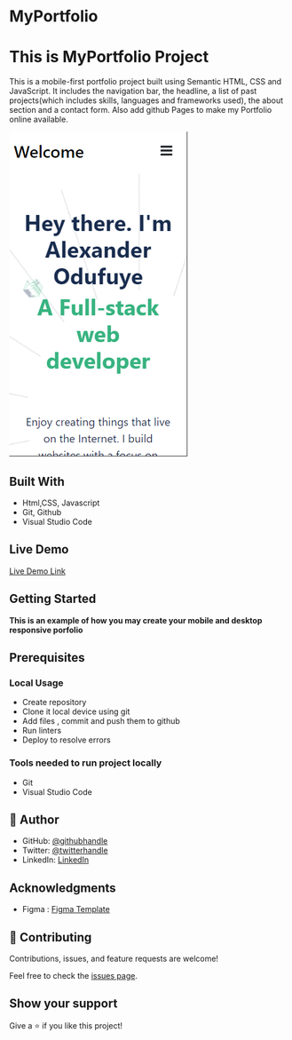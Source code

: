 # MyPortfolio
# This is MyPortfolio Project

   This is a mobile-first portfolio project built using Semantic HTML, CSS and JavaScript. It includes the navigation bar, the headline, a list of past projects(which includes skills, languages and frameworks used), the about section and a contact form.
   Also add github Pages to make my Portfolio online available.


  

  ![screenshot](./Images/newPort.png)
  
  ## Built With

- Html,CSS, Javascript
- Git, Github
- Visual Studio Code

## Live Demo

[Live Demo Link]()



## Getting Started

**This is an example of how you may create your mobile and desktop responsive porfolio**

## Prerequisites

### Local Usage
- Create repository
- Clone it local device using git
- Add files , commit and push them to github
- Run linters 
- Deploy to resolve errors

### Tools needed to run project locally
- Git
- Visual Studio Code


## 👤 Author

- GitHub: [@githubhandle](https://github.com/alexander16108)
- Twitter: [@twitterhandle](https://twitter.com/alexander-mayowa)
- LinkedIn: [LinkedIn](https://www.linkedin.com/in/codingrex/)


## Acknowledgments

- Figma : [Figma Template](https://www.figma.com/file/l7SqJ3ZfkAKih9sFxvWSR4/Microverse-Student-Project-1?node-id=1%3A468)


## 🤝 Contributing

Contributions, issues, and feature requests are welcome!

Feel free to check the [issues page](https://github.com/alexander16108/Portfolio/issues).



## Show your support

Give a ⭐️ if you like this project!